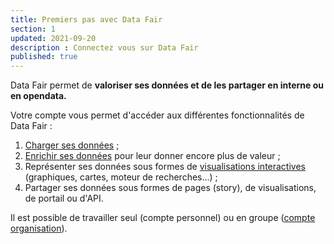 ```yaml
---
title: Premiers pas avec Data Fair
section: 1
updated: 2021-09-20
description : Connectez vous sur Data Fair
published: true
---
```


Data&nbsp;Fair permet de **valoriser ses données et de les partager en interne ou en opendata.**

Votre compte vous permet d'accéder aux différentes fonctionnalités de Data&nbsp;Fair&nbsp;:

1. [Charger ses données](./user-guide-backoffice/datasets)&nbsp;;
2. [Enrichir ses données](./user-guide-backoffice/enrichment) pour leur donner encore plus de valeur&nbsp;;
3. Représenter ses données sous formes de [visualisations interactives](./user-guide-backoffice/reuses) (graphiques, cartes, moteur de recherches...)&nbsp;;
4. Partager ses données sous formes de pages (story), de visualisations, de portail ou d'API.  

<p>
</p>

Il est possible de travailler seul (compte personnel) ou en groupe ([compte organisation](./user-guide-backoffice/organisation)).
